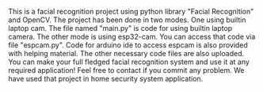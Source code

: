This is a facial recognition project using python library "Facial Recognition" and OpenCV.
The project has been done in two modes. One using builtin laptop cam.
The file named "main.py" is code for using builtin laptop camera.
The other mode is using esp32-cam.
You can access that code via file "espcam.py".
Code for arduino ide to access espcam is also provided with helping material.
The other necessary code files are also uploaded.
You can make your full fledged facial recognition system and use it at any required application!
Feel free to contact if you commit any problem.
We have used that project in home security system application.
